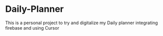 # Daily-Planner
This is a personal project to try and digitalize my Daily planner integrating firebase and using Cursor
